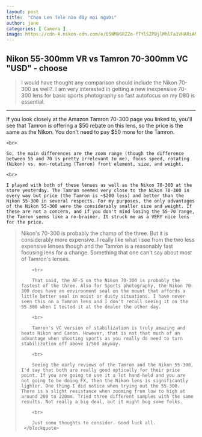 ```yaml
---
layout: post
title:  "Chọn Len Tele nào đây mọi người"
author: jane
categories: [ Camera ]
image: https://cdn-4.nikon-cdn.com/e/Q5NM96RZZo-fTYlSZPBjlMhlFa1VHARsAMnUXbUr6pUxahsG_jgXkoIjDJFyA70zCIGREispJ9YcFwlXe7y5u3bTvW_kbkwj/Views/2197_AFS-55-300-f4.5-5.6GEDVR_front.png
---
```

 ## Nikon 55-300mm VR vs Tamron 70-300mm VC "USD" - choose 

 <p>
     <blockquote>
        I would have thought any comparison should include the Nikon 70-300 as well?. I am very interested in getting a new inexpensive 70-300 lens for basic sports photography so fast autofocus on my D80 is essential.
     </blockquote>
 </p>


 ***

 <p>
    If you look closely at the Amazon Tamron 70-300 page you linked to, you'll see that Tamron is offering a $50 rebate on this lens, so the price is the same as the Nikon. You don't need to pay $50 more for the Tamron.

    <br>

    So, the main differences are the zoom range (though the difference between 55 and 70 is pretty irrelevant to me), focus speed, rotating (Nikon) vs. non-rotating (Tamron) front element, size, and weight.
    
    <br>

    I played with both of these lenses as well as the Nikon 70-300 at the store yesterday. The Tamron seemed very close to the Nikon 70-300 in every way but price (the Tamron is ~$200 less) and better than the Nikon 55-300 in several respects. For my purposes, the only advantages of the Nikon 55-300 were the considerably smaller size and weight. If these are not a concern, and if you don't mind losing the 55-70 range, the Tamron seems like a no-brainer. It struck me as a VERY nice lens for the price.
 </p>


 <p>
     <blockquote>
        Nikon's 70-300 is probably the champ of the three. But it is considerably more expensive. I really like what i see from the two less expensive lenses though and the Tamron is a reasonably fast focusing lens for a change. Something that one can't say about most of Tamron's lenses.

        <br>

        That said, the AF-S on the Nikon 70-300 is probably the fastest of the three. Also for Sports photography, the Nikon 70-300 does have an environment seal on the mount that affords a little better seal in moist or dusty situations. I have never seen this on a Tamron lens and I don't recall seeing it on the 55-300 when I tested it at the dealer the other day.
        
        <br>

        Tamron's VC version of stabilization is truly amazing and beats Nikon and Canon. However, that is not that much of an advantage when shooting sports as you really do need to turn stabilization off above 1/500 anyway.
        
        <br>

        Seeing the early reviews of the Tamron and the Nikon 55-300, I'd say that both are really good optically for their price point. If you are going to use it a lot hand-held and you are not going to be doing FX, then the Nikon lens is significantly lighter. One thing I did notice when trying out the 55-300. There is a slight resistance when zooming from low to high at around 200 to 220mm. Tried three different samples with the same results. Not really a big deal, but it might bug some folks.
        
        <br>
        
        Just some thoughts to consider. Good luck all.
     </blockquote>
 </p>